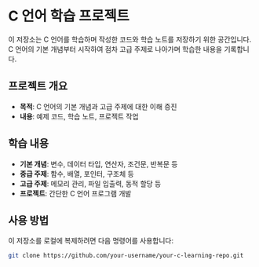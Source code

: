 # C 언어 학습 프로젝트

이 저장소는 C 언어를 학습하며 작성한 코드와 학습 노트를 저장하기 위한 공간입니다. C 언어의 기본 개념부터 시작하여 점차 고급 주제로 나아가며 학습한 내용을 기록합니다.

## 프로젝트 개요

- **목적**: C 언어의 기본 개념과 고급 주제에 대한 이해 증진
- **내용**: 예제 코드, 학습 노트, 프로젝트 작업

## 학습 내용

- **기본 개념**: 변수, 데이터 타입, 연산자, 조건문, 반복문 등
- **중급 주제**: 함수, 배열, 포인터, 구조체 등
- **고급 주제**: 메모리 관리, 파일 입출력, 동적 할당 등
- **프로젝트**: 간단한 C 언어 프로그램 개발

## 사용 방법

이 저장소를 로컬에 복제하려면 다음 명령어를 사용합니다:

```bash
git clone https://github.com/your-username/your-c-learning-repo.git
